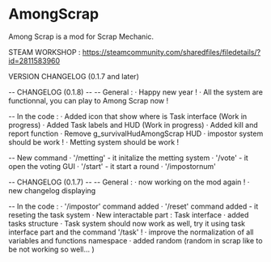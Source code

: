 # AmongScrap

Among Scrap is a mod for Scrap Mechanic.

STEAM WORKSHOP : https://steamcommunity.com/sharedfiles/filedetails/?id=2811583960

VERSION CHANGELOG (0.1.7 and later)


-- CHANGELOG (0.1.8) --
-- General :
	· Happy new year !
	· All the system are functionnal, you can play to Among Scrap now !

-- In the code :
	· Added icon that show where is Task interface (Work in progress)
	· Added Task labels and HUD (Work in progress)
	· Added kill and report function
	· Remove g_survivalHudAmongScrap HUD
	· impostor system should be work !
	· Metting system should be work !

-- New command
	· '/metting' - it initalize the metting system
	· '/vote' - it open the voting GUI
	· '/start' - it start a round
	· '/impostornum'



-- CHANGELOG (0.1.7) --
-- General :
	· now working on the mod again !
	· new changelog displaying

-- In the code :
	· '/impostor' command added
	· '/reset' command added - it reseting the task system
	· New interactable part : Task interface
	· added tasks structure
	· Task system should now work as well, try it using task interface part and the command '/task' !
	· improve the normalization of all variables and functions namespace
	· added random (random in scrap like to be not working so well... )
